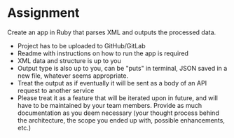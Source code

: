# Assignment
Create an app in Ruby that parses XML and outputs the processed data.

- Project has to be uploaded to GitHub/GitLab
- Readme with instructions on how to run the app is required
- XML data and structure is up to you
- Output type is also up to you, can be "puts" in terminal,  JSON saved in a new file, whatever seems appropriate.
- Treat the output as if eventually it will be sent as a body of an API request to another service
- Please treat it as a feature that will be iterated upon in future, and will have to be maintained by your team members. Provide as much documentation as you deem necessary (your thought process behind the architecture, the scope you ended up with, possible enhancements, etc.)
